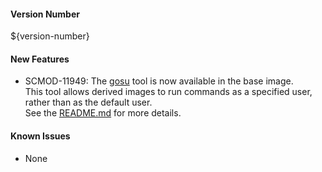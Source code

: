 #### Version Number
${version-number}

#### New Features
- SCMOD-11949: The [gosu](https://github.com/tianon/gosu/) tool is now available in the base image.  
  This tool allows derived images to run commands as a specified user, rather than as the default user.  
  See the [README.md](https://github.com/CAFapi/opensuse-jeptalon-image/blob/develop/README.md) for more details.

#### Known Issues
- None
